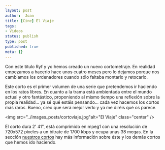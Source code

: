 ```yaml
---
layout: post
author:  Joan
title: [Cine] El Viaje
tags:
- Videos
status: publish
type: post
published: true
meta: {}
---
```

Con este título Ryf y yo hemos creado un nuevo cortometraje. En realidad empezamos a hacerlo hace unos cuatro meses pero lo dejamos porque nos cambiamos los ordenadores cuando sólo faltaba montarlo y retocarlo.

Este corto es el primer volumen de una serie que pretendemos ir haciendo en los ratos libres. En cuanto a la trama está ambientada entre el mundo actual y otro fantástico, proponiendo al mismo tiempo una reflexión sobre la propia realidad... ya sé qué estáis pensando... cada vez hacemos los cortos más raros. Bueno, creo que será mejor verlo y ya me diréis qué os parece.

<img src="../images_posts/cortoviaje.jpg"alt="El Viaje" class="center" />

El corto dura  2' 41", está comprimido en mpeg1 con una resolución de 720x572 píxeles a un bitrate de 1700 kbps y ocupa unas 38 megas. En la sección <a href="/cortos.php">nuestros cortos</a> hay más información sobre éste y los demás cortos que hemos ido haciendo.

